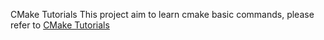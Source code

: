 
CMake Tutorials
This project aim to learn cmake basic commands, please refer to [CMake Tutorials](https://cmake.org/cmake-tutorial/)